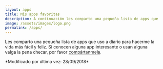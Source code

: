 ```yaml
---
layout: apps
title: Mis apps favoritas
description: A continuación les comparto una pequeña lista de apps que uso a diario para hacerme la existencia más fácil y feliz. Si conocen alguna app interesante o usan alguna valga la pena descargarse por favor compártanmela.
image: /assets/images/logo.png
permalink: /apps/
---
```


Les comparto una pequeña lista de apps que uso a diario para hacerme la vida más fácil y feliz. Si conocen alguna app interesante o usan alguna valga la pena checar, por favor [compártanmela][1].

<p class="text-center">*Modificado por última vez: 28/09/2018*</p>

[1]: /contacto/